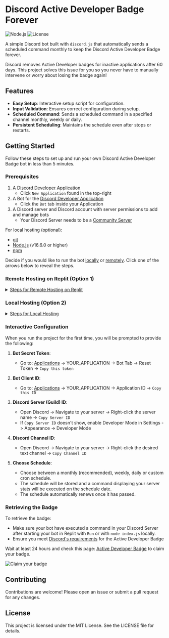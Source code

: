 # Discord Active Developer Badge Forever

![Node.js](https://img.shields.io/badge/node.js-339933?style=flat&logo=node.js&logoColor=white)
![License](https://img.shields.io/github/license/Sanquinary/discord-active-developer-badge-forever)

A simple Discord bot built with `discord.js` that automatically sends a scheduled command monthly to keep the Discord Active Developer Badge forever.

Discord removes Active Developer badges for inactive applications after 60 days. This project solves this issue for you so you never have to manually intervene or worry about losing the badge again!

## Features

- **Easy Setup**: Interactive setup script for configuration.
- **Input Validation**: Ensures correct configuration during setup.
- **Scheduled Command**: Sends a scheduled command in a specified channel monthly, weekly or daily. 
- **Persistent Scheduling**: Maintains the schedule even after stops or restarts.

## Getting Started

Follow these steps to set up and run your own Discord Active Developer Badge bot in less than 5 minutes.

### Prerequisites

1. A [Discord Developer Application](https://discord.com/developers/applications)
    - Click `New Application` found in the top-right
2. A Bot for the [Discord Developer Application](https://discord.com/developers/applications)
    - Click the `Bot` tab inside your Application
3. A Discord server and Discord account with server permissions to add and manage bots
    - Your Discord Server needs to be a [Community Server](https://support.discord.com/hc/en-us/articles/360047132851-Enabling-Your-Community-Server)

For local hosting (optional):
- [git](https://git-scm.com/downloads)
- [Node.js](https://nodejs.org/) (v16.6.0 or higher)
- [npm](https://www.npmjs.com/)

Decide if you would like to run the bot [locally](#remote-hosting-on-replit-option-1) or [remotely](#remote-hosting-on-replit-option-1).
Click one of the arrows below to reveal the steps.

### Remote Hosting on Replit (Option 1)
<details>
   <summary><u>Steps for Remote Hosting on Replit</u></summary>

1. **Go to Replit**
   - Import this repo by clicking this button: [![Run on Repl.it](https://replit.com/badge/github/Sanquinary/discord-active-developer-badge-forever)](https://replit.com/new/github/Sanquinary/discord-active-developer-badge-forever)
   - You will need a Replit account. Sign up with Google/GitHub for quick registration.
2. **Click the Run button**
3. **Answer the 5 prompts**
   - Answer the 5 prompts in the console in the bottom-right.
   - Don't know the answers? No worries! Check the [Interactive Configuration](#interactive-configuration) section.
4. **You're done!**
   - The bot should already have sent a command, if not use `/ping`
   - The schedule to maintain active status is logged in `src/schedule.json`.
5. **[Retrieving the Badge](#retrieving-the-badge)**

</details>

### Local Hosting (Option 2)
<details>
   <summary><u>Steps for Local Hosting</u></summary>

1. **Clone the repository:**
   [Download](https://github.com/Sanquinary/discord-active-developer-badge-forever/archive/refs/heads/main.zip) the repository directly or open your terminal in your desired folder, copy/paste and execute the following:
    ```sh
    git clone https://github.com/Sanquinary/discord-active-developer-badge-forever.git
    cd discord-active-developer-badge-forever
    ```

2. **Install dependencies:**
    ```sh
    npm install
    ```

3. **Start the bot:**
   Run `start-app.bat` or `start-app.sh` or execute from your terminal:
    ```sh
    node index.js
    ```

4. **(Optional) Start the bot with [PM2](https://pm2.keymetrics.io/):**
    ```sh
    npm install pm2 -g
    pm2 start index.js --name "discord-bot"
    pm2 save
    pm2 startup
    ```

</details>

### Interactive Configuration

When you run the project for the first time, you will be prompted to provide the following:

1. **Bot Secret Token**:
   - Go to: [Applications](https://discord.com/developers/applications) -> YOUR_APPLICATION -> Bot Tab -> Reset Token -> `Copy this token`

2. **Bot Client ID**:
   - Go to: [Applications](https://discord.com/developers/applications) -> YOUR_APPLICATION -> Application ID -> `Copy this ID`

3. **Discord Server (Guild) ID**:
   - Open Discord -> Navigate to your server -> Right-click the server name -> `Copy Server ID`
   - If `Copy Server ID` doesn't show, enable Developer Mode in Settings -> Appearance -> Developer Mode

4. **Discord Channel ID**:
   - Open Discord -> Navigate to your server -> Right-click the desired text channel -> `Copy Channel ID`

5. **Choose Schedule**:
   - Choose between a monthly (recommended), weekly, daily or custom cron schedule.
   - The schedule will be stored and a command displaying your server stats will be executed on the schedule date.
   - The schedule automatically renews once it has passed.

### Retrieving the Badge

To retrieve the badge:
- Make sure your bot have executed a command in your Discord Server after starting your bot in Replit with `Run` or with `node index.js` locally.
- Ensure you meet [Discord's requirements](https://support-dev.discord.com/hc/en-us/articles/10113997751447-Active-Developer-Badge) for the Active Developer Badge

Wait at least 24 hours and check this page: [Active Developer Badge](https://discord.com/developers/active-developer) to claim your badge.

![Claim your badge](https://i.imgur.com/DM4Hvie.png)

## Contributing

Contributions are welcome! Please open an issue or submit a pull request for any changes.

## License

This project is licensed under the MIT License. See the LICENSE file for details.
